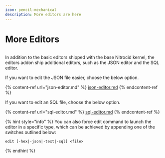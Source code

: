 ```yaml
---
icon: pencil-mechanical
description: More editors are here
---
```


# More Editors

<figure><img src="https://github.com/Aptivi-Stable-Docs/nks-manual-0.1.0/blob/main/.gitbook/assets/017-editortui.png" alt=""><figcaption></figcaption></figure>

In addition to the basic editors shipped with the base Nitrocid kernel, the editors addon ship additional editors, such as the JSON editor and the SQL editor.

If you want to edit the JSON file easier, choose the below option.

{% content-ref url="json-editor.md" %}
[json-editor.md](json-editor.md)
{% endcontent-ref %}

If you want to edit an SQL file, choose the below option.

{% content-ref url="sql-editor.md" %}
[sql-editor.md](sql-editor.md)
{% endcontent-ref %}

{% hint style="info" %}
You can also force edit command to launch the editor in a specific type, which can be achieved by appending one of the switches outlined below:

```
edit [-hex|-json|-text|-sql] <file>
```
{% endhint %}
